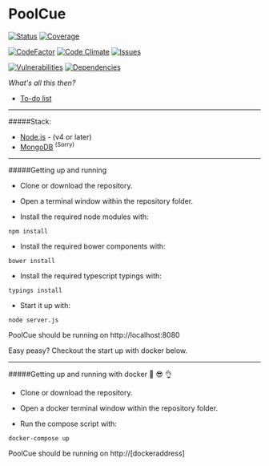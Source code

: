 # PoolCue

[![Status](https://travis-ci.org/scotlabs/PoolCue.svg?branch=master)](https://travis-ci.org/scotlabs/PoolCue)
[![Coverage](https://codeclimate.com/github/scotlabs/PoolCue/badges/coverage.svg)](https://codeclimate.com/github/scotlabs/PoolCue/coverage)

[![CodeFactor](https://www.codefactor.io/repository/github/scotlabs/poolcue/badge/master)](https://www.codefactor.io/repository/github/scotlabs/poolcue/overview/master)
[![Code Climate](https://codeclimate.com/github/scotlabs/PoolCue/badges/gpa.svg)](https://codeclimate.com/github/scotlabs/PoolCue)
[![Issues](https://codeclimate.com/github/scotlabs/PoolCue/badges/issue_count.svg)](https://codeclimate.com/github/scotlabs/PoolCue)

[![Vulnerabilities](https://snyk.io/test/github/scotlabs/PoolCue/badge.svg)](https://snyk.io/test/github/scotlabs/PoolCue)
[![Dependencies](https://gemnasium.com/badges/github.com/scotlabs/PoolCue.svg)](https://gemnasium.com/github.com/scotlabs/PoolCue)


*What's all this then?*

- [To-do list](https://trello.com/b/bMOfstdY/elo-elo-elo)

---

#####Stack:
- [Node.js](https://nodejs.org/) - (v4 or later)
- [MongoDB](https://www.mongodb.com/) <sup>(Sorry)</sup>

---

#####Getting up and running

- Clone or download the repository.
- Open a terminal window within the repository folder.

- Install the required node modules with:
```
npm install
```

- Install the required bower components with:
```
bower install
```

- Install the required typescript typings with:
```
typings install
```

- Start it up with:
```
node server.js
```

PoolCue should be running on http://localhost:8080

Easy peasy? Checkout the start up with docker below.

---

#####Getting up and running with docker :whale: :sunglasses: :ok_hand:

- Clone or download the repository.
- Open a docker terminal window within the repository folder.

- Run the compose script with:
```
docker-compose up
```

PoolCue should be running on http://[dockeraddress]
